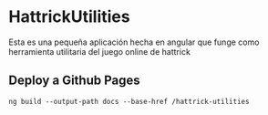 # HattrickUtilities

Esta es una pequeña aplicación hecha en angular que funge como herramienta utilitaria del juego online de hattrick

## Deploy a Github Pages

`ng build --output-path docs --base-href /hattrick-utilities` 


